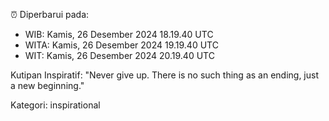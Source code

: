 ⏰ Diperbarui pada:
- WIB: Kamis, 26 Desember 2024 18.19.40 UTC
- WITA: Kamis, 26 Desember 2024 19.19.40 UTC
- WIT: Kamis, 26 Desember 2024 20.19.40 UTC

Kutipan Inspiratif:
"Never give up. There is no such thing as an ending, just a new beginning."


Kategori: inspirational

